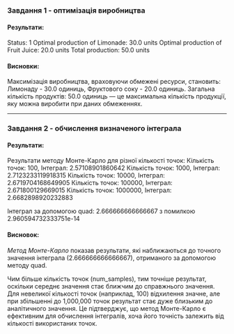 ### Завдання 1 - оптимізація виробництва

#### Результати:

Status: 1
Optimal production of Limonade: 30.0 units
Optimal production of Fruit Juice: 20.0 units
Total production: 50.0 units

#### Висновки:
Максимізація виробництва, враховуючи обмежені ресурси, становить: Лимонаду - 30.0 одиниць, Фруктового соку - 20.0 одиниць. Загальна кількість продуктів: 50.0 одиниць — це максимальна кількість продукції, яку можна виробити при даних обмеженнях.

---

### Завдання 2 - обчислення визначеного інтеграла

#### Результати:

Результати методу Монте-Карло для різної кількості точок:
Кількість точок: 100, Інтеграл: 2.57108901860642
Кількість точок: 1000, Інтеграл: 2.7123233119918315
Кількість точок: 10000, Інтеграл: 2.6719704168649905
Кількість точок: 100000, Інтеграл: 2.671800129669015
Кількість точок: 1000000, Інтеграл: 2.6682898920232883

Інтеграл за допомогою quad:  2.666666666666667 з помилкою 2.960594732333751e-14

#### Висновок:

*Метод Монте-Карло* показав результати, які наближаються до точного значення інтеграла (2.666666666666667), отриманого за допомогою методу quad.

Чим більше кількість точок (num_samples), тим точніше результат, оскільки середнє значення стає ближчим до справжнього значення.
Для невеликої кількості точок (наприклад, 100) відхилення значне, але при збільшенні до 1,000,000 точок результат стає дуже близьким до аналітичного значення.
Це підтверджує, що метод Монте-Карло є ефективним для обчислення інтегралів, хоча його точність залежить від кількості використаних точок.
